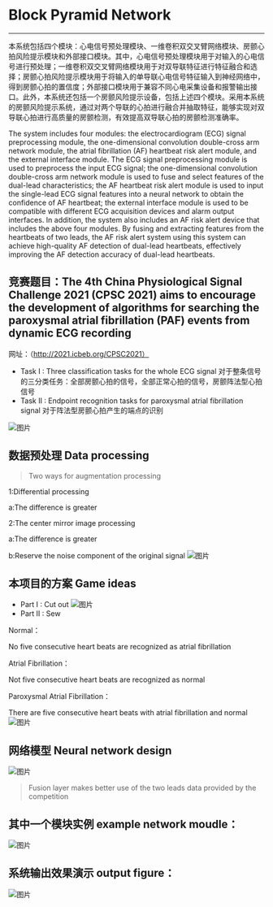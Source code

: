 # Block Pyramid Network 
---
本系统包括四个模块：心电信号预处理模块、一维卷积双交叉臂网络模块、房颤心拍风险提示模块和外部接口模块。其中，心电信号预处理模块用于对输入的心电信号进行预处理；一维卷积双交叉臂网络模块用于对双导联特征进行特征融合和选择；房颤心拍风险提示模块用于将输入的单导联心电信号特征输入到神经网络中，得到房颤心拍的置信度；外部接口模块用于兼容不同心电采集设备和报警输出接口。此外，本系统还包括一个房颤风险提示设备，包括上述四个模块。采用本系统的房颤风险提示系统，通过对两个导联的心拍进行融合并抽取特征，能够实现对双导联心拍进行高质量的房颤检测，有效提高双导联心拍的房颤检测准确率。


The system includes four modules: the electrocardiogram (ECG) signal preprocessing module, the one-dimensional convolution double-cross arm network module, the atrial fibrillation (AF) heartbeat risk alert module, and the external interface module. The ECG signal preprocessing module is used to preprocess the input ECG signal; the one-dimensional convolution double-cross arm network module is used to fuse and select features of the dual-lead characteristics; the AF heartbeat risk alert module is used to input the single-lead ECG signal features into a neural network to obtain the confidence of AF heartbeat; the external interface module is used to be compatible with different ECG acquisition devices and alarm output interfaces. In addition, the system also includes an AF risk alert device that includes the above four modules. By fusing and extracting features from the heartbeats of two leads, the AF risk alert system using this system can achieve high-quality AF detection of dual-lead heartbeats, effectively improving the AF detection accuracy of dual-lead heartbeats.
## 竞赛题目：The 4th China Physiological Signal Challenge 2021 (CPSC 2021) aims to encourage the development of algorithms for searching the paroxysmal atrial fibrillation (PAF) events from dynamic ECG recording
网址：（http://2021.icbeb.org/CPSC2021）
+ Task I  : Three classification tasks for the whole ECG signal
对于整条信号的三分类任务：全部房颤心拍的信号，全部正常心拍的信号，房颤阵法型心拍信号
+ Task II : Endpoint recognition tasks for paroxysmal atrial fibrillation signal
对于阵法型房颤心拍产生的端点的识别

![图片](https://user-images.githubusercontent.com/66575985/214835438-0fd93a8f-de9a-4d9b-a6ee-90617c2da94e.png)
## 数据预处理 Data processing

> Two ways for augmentation processing

1:Differential processing

a:The difference is greater

2:The center mirror image processing

a:The difference is greater

b:Reserve the noise component of the original signal
![图片](https://user-images.githubusercontent.com/66575985/214837961-fabb81da-6800-4497-9442-73039ab90384.png)

## 本项目的方案 Game ideas
+ Part I : Cut out
![图片](https://user-images.githubusercontent.com/66575985/214836746-9c8f3907-a8da-4b0c-a5e3-f1a7f906c93d.png)
+ Part II : Sew

Normal：

No five consecutive heart beats are recognized as atrial fibrillation

Atrial Fibrillation：

Not five consecutive heart beats are recognized as normal

Paroxysmal Atrial Fibrillation：

There are five consecutive heart beats with atrial fibrillation and normal![图片](https://user-images.githubusercontent.com/66575985/214837081-fd40f4c6-efa0-44ac-b1c2-10ffffc446b8.png)












## 网络模型 Neural network design
![图片](https://user-images.githubusercontent.com/66575985/214839244-700740f9-472c-4c28-860d-8948e641d22a.png)
> Fusion layer  makes better use of the two leads data provided by the competition



## 其中一个模块实例 example network moudle：

![图片](https://user-images.githubusercontent.com/66575985/214832901-f04b2c86-78fd-4c6f-8d61-479b46eb0994.png)

## 系统输出效果演示 output figure：

![图片](https://user-images.githubusercontent.com/66575985/214832949-dd05d47b-4c3b-49f7-bdab-e8f3a61f8c38.png)

